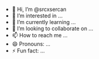 - 👋 Hi, I’m @srcxsercan
- 👀 I’m interested in ...
- 🌱 I’m currently learning ...
- 💞️ I’m looking to collaborate on ...
- 📫 How to reach me ...
- 😄 Pronouns: ...
- ⚡ Fun fact: ...

<!---
srcxsercan/srcxsercan is a ✨ special ✨ repository because its `README.md` (this file) appears on your GitHub profile.
You can click the Preview link to take a look at your changes.
--->
